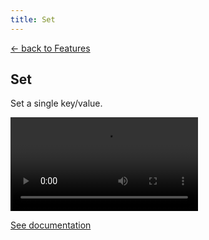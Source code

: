 ```yaml
---
title: Set
---
```


<section class="max-w-3xl mx-auto mt-20 flex flex-col px-5">
  <p class="text-right">
    <a class="link-primary" href="/features">&larr; back to Features</a>
  </p>
  <h1 class="my-5 text-center text-5xl sm:text-6xl md:text-7xl lg:text-8xl font-bold tracking-tight leading-none text-zinc-950 dark:text-[#ECD53F]">Set</h1>
  <p class="mx-auto mt-3 max-w-3xl text-center text-md md:text-lg text-zinc-600 leading-2 mb-6">Set a single key/value.</p>

  <video class="my-10 w-full rounded-md border border-zinc-200 dark:border-zinc-800" controls>
    <source src="https://github.com/user-attachments/assets/b4aef2f4-5e8d-469b-a3e3-24e43534a07f" type="video/mp4">
    your browser does not support the video tag
  </video>

  <p class="text-center"><a class="link-primary" href="/docs/advanced/set-key-value">See documentation</a></p>
</section>
